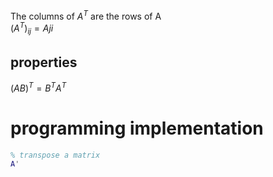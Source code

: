 The columns of $A^T$ are the rows of A  
​$(A^T)_{ij} = A{ji}$  

## properties

$(AB)^T =B^TA^T$  

# programming implementation

```matlab
% transpose a matrix
A'
```
